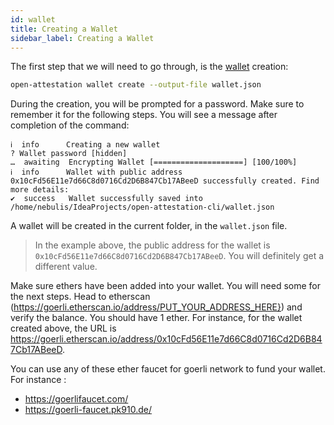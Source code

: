 ```yaml
---
id: wallet
title: Creating a Wallet
sidebar_label: Creating a Wallet
---
```


The first step that we will need to go through, is the [wallet](/docs/docs-section/appendix/glossary#wallet) creation:

```bash
open-attestation wallet create --output-file wallet.json
```

During the creation, you will be prompted for a password. Make sure to remember it for the following steps. You will see a message after completion of the command:

```text
ℹ  info      Creating a new wallet
? Wallet password [hidden]
…  awaiting  Encrypting Wallet [====================] [100/100%]
ℹ  info      Wallet with public address 0x10cFd56E11e7d66C8d0716Cd2D6B847Cb17ABeeD successfully created. Find more details:
✔  success   Wallet successfully saved into /home/nebulis/IdeaProjects/open-attestation-cli/wallet.json
```

A wallet will be created in the current folder, in the `wallet.json` file.

> In the example above, the public address for the wallet is `0x10cFd56E11e7d66C8d0716Cd2D6B847Cb17ABeeD`. You will definitely get a different value.

Make sure ethers have been added into your wallet. You will need some for the next steps. Head to etherscan (https://goerli.etherscan.io/address/PUT_YOUR_ADDRESS_HERE}) and verify the balance. You should have 1 ether. For instance, for the wallet created above, the URL is https://goerli.etherscan.io/address/0x10cFd56E11e7d66C8d0716Cd2D6B847Cb17ABeeD.

You can use any of these ether faucet for goerli network to fund your wallet. For instance :

- <https://goerlifaucet.com/>
- <https://goerli-faucet.pk910.de/>
